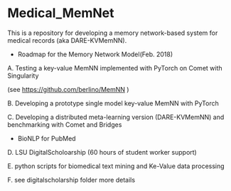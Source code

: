 # Medical_MemNet
This is a repository for developing a memory network-based system for medical records (aka DARE-KVMemNN).

- Roadmap for the Memory Network Model(Feb. 2018)

A. Testing a key-value MemNN implemented with PyTorch on Comet with Singularity

   (see  https://github.com/berlino/MemNN )
   
B. Developing a prototype single model key-value MemNN with PyTorch

C. Developing a distributed meta-learning version (DARE-KVMemNN) and benchmarking with Comet and Bridges


- BioNLP for PubMed

D. LSU DigitalScholoarship (60 hours of student worker support)

E. python scripts for biomedical text mining and Ke-Value data processing

F. see digitalscholarship folder more details






